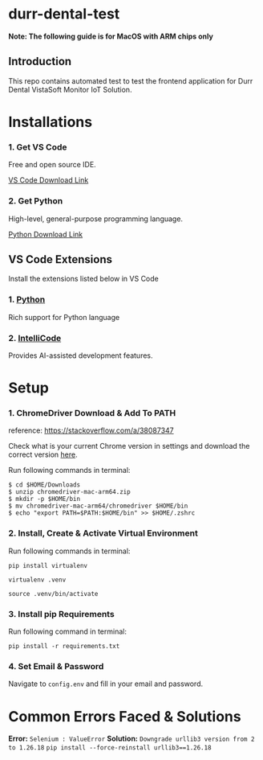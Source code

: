 # durr-dental-test

**Note: The following guide is for MacOS with ARM chips only**

## Introduction

This repo contains automated test to test the frontend application for Durr Dental VistaSoft Monitor IoT Solution.

# Installations

### 1. Get VS Code

Free and open source IDE.

[VS Code Download Link](https://code.visualstudio.com/download)

### 2. Get Python

High-level, general-purpose programming language.

[Python Download Link](https://www.python.org/downloads/)

## VS Code Extensions

Install the extensions listed below in VS Code

### 1. [Python](https://marketplace.visualstudio.com/items?itemName=ms-python.python)

Rich support for Python language

### 2. [IntelliCode](https://marketplace.visualstudio.com/items?itemName=VisualStudioExptTeam.vscodeintellicode)

Provides AI-assisted development features.

# Setup

### 1. ChromeDriver Download & Add To PATH
reference: https://stackoverflow.com/a/38087347

Check what is your current Chrome version in settings and download the correct version [here](https://googlechromelabs.github.io/chrome-for-testing/).

Run following commands in terminal:
```
$ cd $HOME/Downloads
$ unzip chromedriver-mac-arm64.zip
$ mkdir -p $HOME/bin
$ mv chromedriver-mac-arm64/chromedriver $HOME/bin
$ echo "export PATH=$PATH:$HOME/bin" >> $HOME/.zshrc
```

### 2. Install, Create & Activate Virtual Environment

Run following commands in terminal: 

`pip install virtualenv`

`virtualenv .venv`

`source .venv/bin/activate`

### 3. Install pip Requirements

Run following command in terminal:

`pip install -r requirements.txt`

### 4. Set Email & Password

Navigate to `config.env` and fill in your email and password.

# Common Errors Faced & Solutions

**Error:** `Selenium : ValueError`
**Solution:** `Downgrade urllib3 version from 2 to 1.26.18` `pip install --force-reinstall urllib3==1.26.18`

